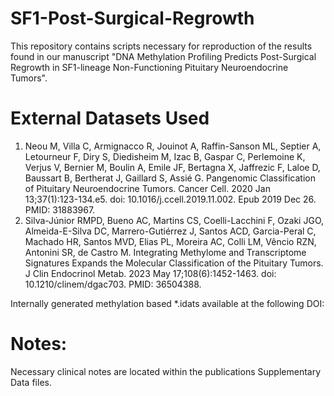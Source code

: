 # SF1-Post-Surgical-Regrowth
This repository contains scripts necessary for reproduction of the results found in our manuscript "DNA Methylation Profiling Predicts Post-Surgical Regrowth in SF1-lineage Non-Functioning Pituitary Neuroendocrine Tumors".

# External Datasets Used
1. Neou M, Villa C, Armignacco R, Jouinot A, Raffin-Sanson ML, Septier A, Letourneur F, Diry S, Diedisheim M, Izac B, Gaspar C, Perlemoine K, Verjus V, Bernier M, Boulin A, Emile JF, Bertagna X, Jaffrezic F, Laloe D, Baussart B, Bertherat J, Gaillard S, Assié G. Pangenomic Classification of Pituitary Neuroendocrine Tumors. Cancer Cell. 2020 Jan 13;37(1):123-134.e5. doi: 10.1016/j.ccell.2019.11.002. Epub 2019 Dec 26. PMID: 31883967.
2. Silva-Júnior RMPD, Bueno AC, Martins CS, Coelli-Lacchini F, Ozaki JGO, Almeida-E-Silva DC, Marrero-Gutiérrez J, Santos ACD, Garcia-Peral C, Machado HR, Santos MVD, Elias PL, Moreira AC, Colli LM, Vêncio RZN, Antonini SR, de Castro M. Integrating Methylome and Transcriptome Signatures Expands the Molecular Classification of the Pituitary Tumors. J Clin Endocrinol Metab. 2023 May 17;108(6):1452-1463. doi: 10.1210/clinem/dgac703. PMID: 36504388.

Internally generated methylation based *.idats available at the following DOI: 


# Notes:
Necessary clinical notes are located within the publications Supplementary Data files.
